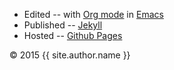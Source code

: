 * Edited -- with [Org mode](http://orgmode.org/) in [Emacs](https://www.gnu.org/software/emacs/)
* Published -- [Jekyll](http://jekyllrb.com/)
* Hosted -- [Github Pages](https://pages.github.com/)

&copy; 2015 {{ site.author.name }}
